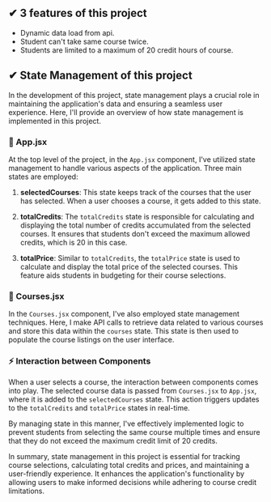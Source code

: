 ## ✔ 3 features of this project

-   Dynamic data load from api.
-   Student can't take same course twice.
-   Students are limited to a maximum of 20 credit hours of course.

## ✔ State Management of this project

In the development of this project, state management plays a crucial role in maintaining the application's data and ensuring a seamless user experience. Here, I'll provide an overview of how state management is implemented in this project.

### 📄 App.jsx

At the top level of the project, in the `App.jsx` component, I've utilized state management to handle various aspects of the application. Three main states are employed:

1. **selectedCourses**: This state keeps track of the courses that the user has selected. When a user chooses a course, it gets added to this state.

2. **totalCredits**: The `totalCredits` state is responsible for calculating and displaying the total number of credits accumulated from the selected courses. It ensures that students don't exceed the maximum allowed credits, which is 20 in this case.

3. **totalPrice**: Similar to `totalCredits`, the `totalPrice` state is used to calculate and display the total price of the selected courses. This feature aids students in budgeting for their course selections.

### 📄 Courses.jsx

In the `Courses.jsx` component, I've also employed state management techniques. Here, I make API calls to retrieve data related to various courses and store this data within the `courses` state. This state is then used to populate the course listings on the user interface.

### ⚡ Interaction between Components

When a user selects a course, the interaction between components comes into play. The selected course data is passed from `Courses.jsx` to `App.jsx`, where it is added to the `selectedCourses` state. This action triggers updates to the `totalCredits` and `totalPrice` states in real-time.
 
By managing state in this manner, I've effectively implemented logic to prevent students from selecting the same course multiple times and ensure that they do not exceed the maximum credit limit of 20 credits.

In summary, state management in this project is essential for tracking course selections, calculating total credits and prices, and maintaining a user-friendly experience. It enhances the application's functionality by allowing users to make informed decisions while adhering to course credit limitations.
